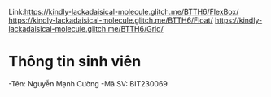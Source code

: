 

Link:https://kindly-lackadaisical-molecule.glitch.me/BTTH6/FlexBox/
     https://kindly-lackadaisical-molecule.glitch.me/BTTH6/Float/
     https://kindly-lackadaisical-molecule.glitch.me/BTTH6/Grid/
# Thông tin sinh viên
-Tên: Nguyễn Mạnh Cường
-Mã SV: BIT230069

